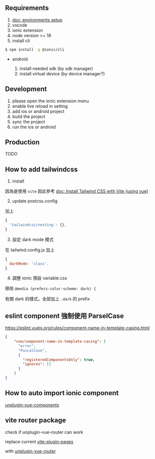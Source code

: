 ## Requirements

1. [doc: environments setup](https://capacitorjs.com/docs/getting-started/environment-setup)
2. vscode
3. ionic extension
4. node version >= 18
5. install cli
```bash
$ npm install -g @ionic/cli
```

- android

  1. install needed sdk (by sdk manager)
  2. install virtual device (by device manager?)

## Development

1. please open the ionic extension menu
2. enable live reload in setting
3. add ios or android project
3. build the project
4. sync the project
5. run the ios or android

## Production

TODO

## How to add tailwindcss

1. install

  因為是使用 `vite`
  因此參考 [doc: Install Tailwind CSS with Vite (using vue)](https://tailwindcss.com/docs/guides/vite#vue)

2. update postcss.config

  加上

  ```js
  {
    'tailwindcss/nesting': {},
  }
  ```

3. 設定 dark mode 模式

  在 tailwind.config.js 加上

  ```js
  {
    darkMode: 'class',
  }
  ```

4. 調整 ionic 預設 variable.css

  移除 `@media (prefers-color-scheme: dark) {`

  有關 dark 的樣式，全部加上 `.dark` 的 prefix

## eslint component 強制使用 ParselCase 

  https://eslint.vuejs.org/rules/component-name-in-template-casing.html

  ```json
  {
      "vue/component-name-in-template-casing": [
        "error",
        "PascalCase",
        {
          "registeredComponentsOnly": true,
          "ignores": []
        }
      ]
  }
  ```

## How to auto import ionic component

  [unplugin-vue-components](https://github.com/unplugin/unplugin-vue-components)

## vite router package

check if unplugin-vue-router can work

replace current
[vite-plugin-pages](https://github.com/hannoeru/vite-plugin-pages)

with [unplugin-vue-router](https://github.com/posva/unplugin-vue-router)